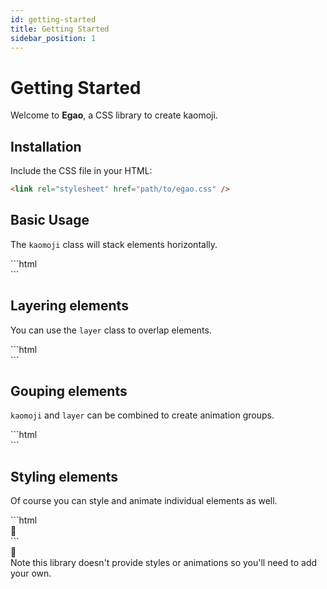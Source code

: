 ```yaml
---
id: getting-started
title: Getting Started
sidebar_position: 1
---
```


# Getting Started

Welcome to **Egao**, a CSS library to create kaomoji.

## Installation

Include the CSS file in your HTML:

```html
<link rel="stylesheet" href="path/to/egao.css" />
```

## Basic Usage

The `kaomoji` class will stack elements horizontally.

<div
  style={{
    display: "grid",
    gridTemplateColumns: "1fr 1fr",
    gap: "1rem",
    marginTop: "1rem",
  }}
>
  <div>
    ```html
    <div class="kaomoji">
      <div class="body-round-left"></div>
      <div class="arms-hugging"></div>
      <div class="face-happy"></div>
      <div class="body-round-right"></div>
      <div class="arms-hugging"></div>
    </div>
    ```
  </div>
  <div
    style={{ display: "flex", justifyContent: "center", alignItems: "center" }}
  >
    <div className="kaomoji">
      <div className="body-round-left"></div>
      <div className="arms-hugging"></div>
      <div className="face-happy"></div>
      <div className="body-round-right"></div>
      <div className="arms-hugging"></div>
    </div>
  </div>
</div>

## Layering elements

You can use the `layer` class to overlap elements.

<div
  style={{
    display: "grid",
    gridTemplateColumns: "1fr 1fr",
    gap: "1rem",
    marginTop: "1rem",
  }}
>
  <div>
    ```html
    <div class="kaomoji">
      <div class="body-round-left"></div>
      <div class="arms-hugging"></div>
      <div class="kaomoji">
        <div class="face-happy"></div>
        <div class="kaomoji layer">
          <div class="blush"></div>
          <div class="space-1"></div>
          <div class="blush"></div>
        </div>
      </div>
      <div class="body-round-right"></div>
      <div class="arms-hugging"></div>
    </div>
    ```
  </div>
  <div
    style={{ display: "flex", justifyContent: "center", alignItems: "center" }}
  >
    <div className="kaomoji">
      <div className="body-round-left"></div>
      <div className="arms-hugging"></div>
      <div className="kaomoji">
        <div className="face-happy"></div>
        <div className="kaomoji layer">
          <div className="blush"></div>
          <div className="space-1"></div>
          <div className="blush"></div>
        </div>
      </div>
      <div className="body-round-right"></div>
      <div className="arms-hugging"></div>
    </div>
  </div>
</div>

## Gouping elements

`kaomoji` and `layer` can be combined to create animation groups.

<div
  style={{
    display: "grid",
    gridTemplateColumns: "1fr 1fr",
    gap: "1rem",
    marginTop: "1rem",
  }}
>
  <div>
    ```html
    <div class="kaomoji" style="width: 6em;">
      <div id="face" class="kaomoji layer bounce">
        <div class="space-1"></div>
        <div class="face-happy"></div>
      </div>
      <div id="body" class="kaomoji layer bounce delay-50">
        <div class="body-round-left"></div>
        <div class="space-3"></div>
        <div class="space-0-5"></div>
        <div class="body-round-right"></div>
      </div>
      <div id="hands" class="kaomoji layer bounce delay-100">
        <div class="space-0-25"></div>
        <div class="arms-hugging"></div>
        <div class="space-2"></div>
        <div class="space-1"></div>
        <div class="arms-hugging"></div>
      </div>
    </div>
    ```
  </div>
  <div
    style={{ display: "flex", justifyContent: "center", alignItems: "center" }}
  >
    <div class="kaomoji" style={{ width: "6em" }}>
      <div id="face" class="kaomoji layer bounce">
        <div class="space-1"></div>
        <div class="face-happy"></div>
      </div>
      <div id="body" class="kaomoji layer bounce delay-50">
        <div class="body-round-left"></div>
        <div class="space-3"></div>
        <div class="space-0-5"></div>
        <div class="body-round-right"></div>
      </div>
      <div id="hands" class="kaomoji layer bounce delay-100">
        <div class="space-0-25"></div>
        <div class="arms-hugging"></div>
        <div class="space-2"></div>
        <div class="space-1"></div>
        <div class="arms-hugging"></div>
      </div>
    </div>
  </div>
</div>

## Styling elements

Of course you can style and animate individual elements as well.

<div
  style={{
    display: "grid",
    gridTemplateColumns: "1fr 1fr",
    gap: "1rem",
    marginTop: "1rem",
  }}
>
  <div>
    ```html
    <div class="kaomoji">
      <div class="body-round-left"></div>
      <div class="arms-hugging attack"></div>
      <div class="kaomoji">
        <div class="face-happy"></div>
        <div class="kaomoji layer">
          <div class="blush" style="color: salmon"></div>
          <div class="space-1"></div>
          <div class="blush" style="color: salmon"></div>
        </div>
      </div>
      <div class="body-round-right"></div>
      <div class="arms-hugging attack delay-70"></div>
      <div class="stagger">🥁</div>
    </div>
    ```
  </div>
  <div
    style={{ display: "flex", justifyContent: "center", alignItems: "center" }}
  >
    <div class="kaomoji">
      <div class="body-round-left"></div>
      <div class="arms-hugging attack"></div>
      <div class="kaomoji">
        <div class="face-happy"></div>
        <div class="kaomoji layer">
          <div class="blush" style={{ color: "salmon" }}></div>
          <div class="space-1"></div>
          <div class="blush" style={{ color: "salmon" }}></div>
        </div>
      </div>
      <div class="body-round-right"></div>
      <div class="arms-hugging attack delay-70"></div>
      <div class="stagger">🥁</div>
    </div>
  </div>
</div>
Note this library doesn't provide styles or animations so you'll need to add your
own.
<span class="kaomoji">
  <span class="body-round-left"></span>
  <span class="face-smile-awkward"></span>
  <span class="space-0-25"></span>
  <span class="sweat"></span>
  <span class="space-0-25"></span>
  <span class="body-round-right"></span>
</span>
